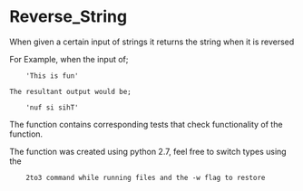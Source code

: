 # Reverse_String


When given a certain input of strings it returns the string when it is reversed


For Example, when the input of;

		'This is fun'

	The resultant output would be;

		'nuf si sihT'

The function contains corresponding tests that check functionality of the function.


The function was created using python 2.7, feel free to switch types using the

		2to3 command while running files and the -w flag to restore